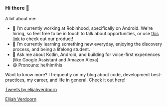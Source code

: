 <script async src="https://platform.twitter.com/widgets.js" charset="utf-8"></script>

<script type="text/javascript" src="https://platform.linkedin.com/badges/js/profile.js" async defer></script>

### Hi there 👋

A bit about me:
- 🔭 I’m currently working at Robinhood, specifically on Android. We're hiring, so feel free to be in touch to talk about opportunities, or use [this link](https://join.robinhood.com/elijahh1267) to check out our product!
- 🌱 I’m currently learning something new everyday, enjoying the discovery process, and being a lifelong student.
- 💬 Ask me about Kotlin, Android, and building for voice-first experiences (like Google Assistant and Amazon Alexa)
- 😄 Pronouns: he/him/his

Want to know more? I frequently on my blog about code, development best-practices, my career, and life in general. [Check it out here!](https://elijahverdoorn.com)

<a class="twitter-timeline" href="https://twitter.com/elijahverdoorn?ref_src=twsrc%5Etfw">Tweets by elijahverdoorn</a>


<div class="LI-profile-badge"  data-version="v1" data-size="medium" data-locale="en_US" data-type="horizontal" data-theme="light" data-vanity="elijahverdoorn"><a class="LI-simple-link" href='https://www.linkedin.com/in/elijahverdoorn?trk=profile-badge'>Elijah Verdoorn</a></div>



